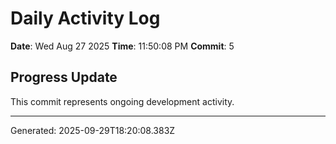 # Daily Activity Log

**Date**: Wed Aug 27 2025
**Time**: 11:50:08 PM
**Commit**: 5

## Progress Update

This commit represents ongoing development activity.

---
Generated: 2025-09-29T18:20:08.383Z
